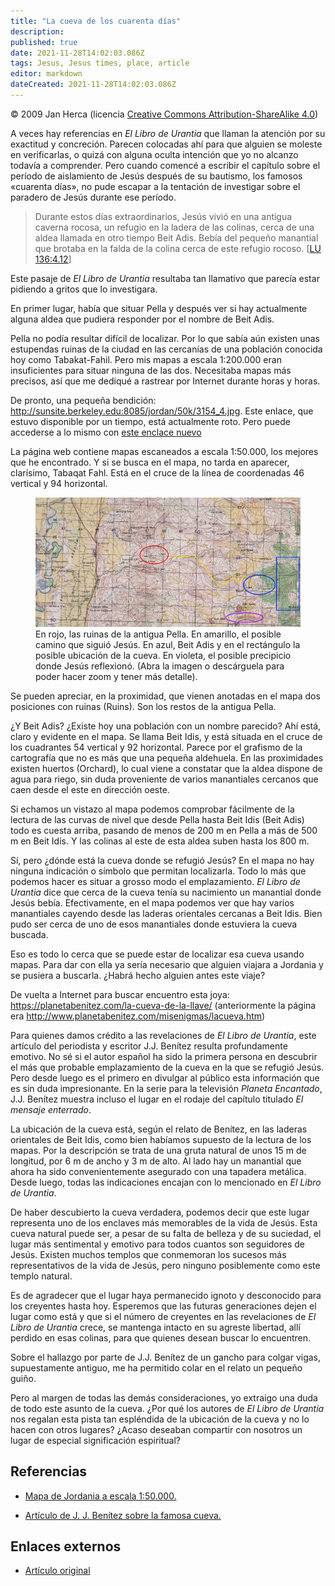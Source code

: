 ```yaml
---
title: "La cueva de los cuarenta días"
description: 
published: true
date: 2021-11-28T14:02:03.086Z
tags: Jesus, Jesus times, place, article
editor: markdown
dateCreated: 2021-11-28T14:02:03.086Z
---
```


<p class="v-card v-sheet theme--light grey lighten-3 px-2">© 2009 Jan Herca (licencia <a href="/es/license">Creative Commons Attribution-ShareAlike 4.0</a>)</p>

A veces hay referencias en _El Libro de Urantia_ que llaman la atención por su exactitud y concreción. Parecen colocadas ahí para que alguien se moleste en verificarlas, o quizá con alguna oculta intención que yo no alcanzo todavía a comprender. Pero cuando comencé a escribir el capítulo sobre el período de aislamiento de Jesús después de su bautismo, los famosos «cuarenta días», no pude escapar a la tentación de investigar sobre el paradero de Jesús durante ese período.

> Durante estos días extraordinarios, Jesús vivió en una antigua caverna rocosa, un refugio en la ladera de las colinas, cerca de una aldea llamada en otro tiempo Beit Adis. Bebía del pequeño manantial que brotaba en la falda de la colina cerca de este refugio rocoso. <a id="a14_269"></a>[[LU 136:4.12](/es/The_Urantia_Book/136#p4_12)]

Este pasaje de _El Libro de Urantia_ resultaba tan llamativo que parecía estar pidiendo a gritos que lo investigara.

En primer lugar, había que situar Pella y después ver si hay actualmente alguna aldea que pudiera responder por el nombre de Beit Adis.

Pella no podía resultar difícil de localizar. Por lo que sabía aún existen unas estupendas ruinas de la ciudad en las cercanías de una población conocida hoy como Tabakat-Fahil. Pero mis mapas a escala 1:200.000 eran insuficientes para situar ninguna de las dos. Necesitaba mapas más precisos, así que me dediqué a rastrear por Internet durante horas y horas.

De pronto, una pequeña bendición: http://sunsite.berkeley.edu:8085/jordan/50k/3154_4.jpg. Este enlace, que estuvo disponible por un tiempo, está actualmente roto. Pero puede accederse  a lo mismo con [este enclace nuevo](https://digicoll.lib.berkeley.edu/record/222014?ln=en&amp%3Bv=uv&v=uv#?xywh=-6587%2C-639%2C21972%2C12746&amp;cv=35&cv=35)

La página web contiene mapas escaneados a escala 1:50.000, los mejores que he encontrado. Y si se busca en el mapa, no tarda en aparecer, clarísimo, Tabaqat Fahl. Está en el cruce de la línea de coordenadas 46 vertical y 94 horizontal.

<figure id="Figure_1" class="image urantiapedia">
<img src="/image/article/Jan_Herca/The_cave_of_the_forty_days/jordan_map.jpg">
<figcaption>En rojo, las ruinas de la antigua Pella. En amarillo, el posible camino que siguió Jesús. En azul, Beit Adis y en el rectángulo la posible ubicación de la cueva. En violeta, el posible precipicio donde Jesús reflexionó. (Abra la imagen o descárguela para poder hacer zoom y tener más detalle).</figcaption>
</figure>

Se pueden apreciar, en la proximidad, que vienen anotadas en el mapa dos posiciones con ruinas (Ruins). Son los restos de la antigua Pella.

¿Y Beit Adis? ¿Existe hoy una población con un nombre parecido? Ahí está, claro y evidente en el mapa. Se llama Beit Idis, y está situada en el cruce de los cuadrantes 54 vertical y 92 horizontal. Parece por el grafismo de la cartografía que no es más que una pequeña aldehuela. En las proximidades existen huertos (Orchard), lo cual viene a constatar que la aldea dispone de agua para riego, sin duda proveniente de varios manantiales cercanos que caen desde el este en dirección oeste.

Si echamos un vistazo al mapa podemos comprobar fácilmente de la lectura de las curvas de nivel que desde Pella hasta Beit Idis (Beit Adis) todo es cuesta arriba, pasando de menos de 200 m en Pella a más de 500 m en Beit Idis. Y las colinas al este de esta aldea suben hasta los 800 m.

Sí, pero ¿dónde está la cueva donde se refugió Jesús? En el mapa no hay ninguna indicación o símbolo que permitan localizarla. Todo lo más que podemos hacer es situar a grosso modo el emplazamiento. _El Libro de Urantia_ dice que cerca de la cueva tenía su nacimiento un manantial donde Jesús bebía. Efectivamente, en el mapa podemos ver que hay varios manantiales cayendo desde las laderas orientales cercanas a Beit Idis. Bien pudo ser cerca de uno de esos manantiales donde estuviera la cueva buscada.

Eso es todo lo cerca que se puede estar de localizar esa cueva usando mapas. Para dar con ella ya sería necesario que alguien viajara a Jordania y se pusiera a buscarla. ¿Habrá hecho alguien antes este viaje?

De vuelta a Internet para buscar encuentro esta joya: https://planetabenitez.com/la-cueva-de-la-llave/ (anteriormente la página era http://www.planetabenitez.com/misenigmas/lacueva.htm)

Para quienes damos crédito a las revelaciones de _El Libro de Urantia_, este artículo del periodista y escritor J.J. Benítez resulta profundamente emotivo. No sé si el autor español ha sido la primera persona en descubrir el más que probable emplazamiento de la cueva en la que se refugió Jesús. Pero desde luego es el primero en divulgar al público esta información que es sin duda impresionante. En la serie para la televisión _Planeta Encantado_, J.J. Benítez muestra incluso el lugar en el rodaje del capítulo titulado _El mensaje enterrado_.

La ubicación de la cueva está, según el relato de Benítez, en las laderas orientales de Beit Idis, como bien habíamos supuesto de la lectura de los mapas. Por la descripción se trata de una gruta natural de unos 15 m de longitud, por 6 m de ancho y 3 m de alto. Al lado hay un manantial que ahora ha sido convenientemente asegurado con una tapadera metálica. Desde luego, todas las indicaciones encajan con lo mencionado en _El Libro de Urantia_.

De haber descubierto la cueva verdadera, podemos decir que este lugar representa uno de los enclaves más memorables de la vida de Jesús. Esta cueva natural puede ser, a pesar de su falta de belleza y de su suciedad, el lugar más sentimental y emotivo para todos cuantos son seguidores de Jesús. Existen muchos templos que conmemoran los sucesos más representativos de la vida de Jesús, pero ninguno posiblemente como este templo natural.

Es de agradecer que el lugar haya permanecido ignoto y desconocido para los creyentes hasta hoy. Esperemos que las futuras generaciones dejen el lugar como está y que si el número de creyentes en las revelaciones de _El Libro de Urantia_ crece, se mantenga intacto en su agreste libertad, allí perdido en esas colinas, para que quienes desean buscar lo encuentren.

Sobre el hallazgo por parte de J.J. Benítez de un gancho para colgar vigas, supuestamente antiguo, me ha permitido colar en el relato un pequeño guiño.

Pero al margen de todas las demás consideraciones, yo extraigo una duda de todo este asunto de la cueva. ¿Por qué los autores de _El Libro de Urantia_ nos regalan esta pista tan espléndida de la ubicación de la cueva y no lo hacen con otros lugares? ¿Acaso deseaban compartir con nosotros un lugar de especial significación espiritual?

## Referencias

- [Mapa de Jordania a escala 1:50.000.](https://digicoll.lib.berkeley.edu/record/222014?ln=en&amp%3Bv=uv&v=uv#?xywh=-6587%2C-639%2C21972%2C12746&amp;cv=35&cv=35)

- [Artículo de J. J. Benítez sobre la famosa cueva.](https://planetabenitez.com/la-cueva-de-la-llave/)

## Enlaces externos

* [Artículo original](https://buscandoajesus.wordpress.com/articulos/la-cueva-de-los-cuarenta-dias/)